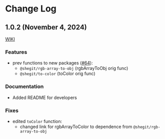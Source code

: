 # Change Log

## 1.0.2 (November 4, 2024)

[WIKI](https://github.com/or-temka/shegit/wiki/Changelog#v102)

### Features

- prev functions to new packages ([#64](https://github.com/or-temka/shegit/pull/64)):
  - `@shegit/rgb-array-to-obj` (rgbArrayToObj orig func)
  - `@shegit/to-color` (toColor orig func)

### Documentation

- Added README for developers

### Fixes

- edited `toColor` function:
  - changed link for rgbArrayToColor to dependence from `@shegit/rgb-array-to-obj`
  
